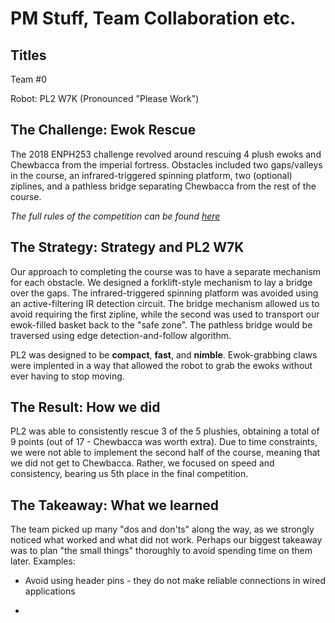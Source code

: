 PM Stuff, Team Collaboration etc. 
=== 

## Titles
Team #0

Robot: PL2 W7K (Pronounced "Please Work")

## The Challenge: Ewok Rescue
The 2018 ENPH253 challenge revolved around rescuing 4 plush ewoks and Chewbacca from the imperial fortress. Obstacles included two gaps/valleys in the course, an infrared-triggered spinning platform, two (optional) ziplines, and a pathless bridge separating Chewbacca from the rest of the course.

*The full rules of the competition can be found [here](https://docs.google.com/document/d/18rYIVlMZeD559deR7-5YjfQzZz4BeeS6pr8FI5Qlm8Q/edit)*

## The Strategy: Strategy and PL2 W7K
Our approach to completing the course was to have a separate mechanism for each obstacle. We designed a forklift-style mechanism to lay a bridge over the gaps. The infrared-triggered spinning platform was avoided using an active-filtering IR detection circuit. The bridge mechanism allowed us to avoid requiring the first zipline, while the second was used to transport our ewok-filled basket back to the "safe zone". The pathless bridge would be traversed using edge detection-and-follow algorithm.

PL2 was designed to be **compact**, **fast**, and **nimble**. Ewok-grabbing claws were implented in a way that allowed the robot to grab the ewoks without ever having to stop moving.

## The Result: How we did
PL2 was able to consistently rescue 3 of the 5 plushies, obtaining a total of 9 points (out of 17 - Chewbacca was worth extra). Due to time constraints, we were not able to implement the second half of the course, meaning that we did not get to Chewbacca. Rather, we focused on speed and consistency, bearing us 5th place in the final competition.

## The Takeaway: What we learned
The team picked up many "dos and don'ts" along the way, as we strongly noticed what worked and what did not work. Perhaps our biggest takeaway was to plan "the small things" thoroughly to avoid spending time on them later. Examples:

- Avoid using header pins - they do not make reliable connections in wired applications

-
